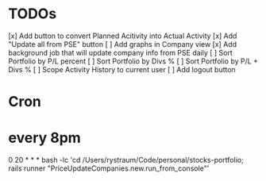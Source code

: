 # TODOs

[x] Add button to convert Planned Acitivity into Actual Activity
[x] Add "Update all from PSE" button
[ ] Add graphs in Company view
[x] Add background job that will update company info from PSE daily
[ ] Sort Portfolio by P/L percent
[ ] Sort Portfolio by Divs %
[ ] Sort Portfolio by P/L + Divs %
[ ] Scope Activity History to current user
[ ] Add logout button

# Cron

# every 8pm
0 20 * * * bash -lc 'cd /Users/rystraum/Code/personal/stocks-portfolio; rails runner "PriceUpdateCompanies.new.run_from_console"'
